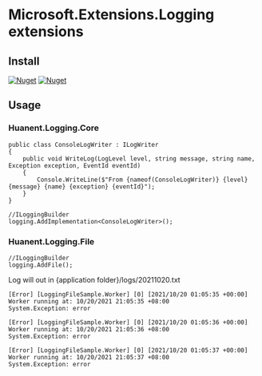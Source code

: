 # Microsoft.Extensions.Logging extensions
## Install
[![Nuget](https://img.shields.io/nuget/v/Huanent.Logging.Core?label=Core&style=for-the-badge)](https://www.nuget.org/packages/Huanent.Logging.Core/)
[![Nuget](https://img.shields.io/nuget/v/Huanent.Logging.File?label=File&style=for-the-badge)](https://www.nuget.org/packages/Huanent.Logging.File/)


## Usage

### Huanent.Logging.Core

```
public class ConsoleLogWriter : ILogWriter
{
    public void WriteLog(LogLevel level, string message, string name, Exception exception, EventId eventId)
    {
        Console.WriteLine($"From {nameof(ConsoleLogWriter)} {level} {message} {name} {exception} {eventId}");
    }
}

//ILoggingBuilder
logging.AddImplementation<ConsoleLogWriter>();
```

### Huanent.Logging.File

```
//ILoggingBuilder
logging.AddFile();
```
Log will out in {application folder}/logs/20211020.txt
```
[Error] [LoggingFileSample.Worker] [0] [2021/10/20 01:05:35 +00:00]
Worker running at: 10/20/2021 21:05:35 +08:00
System.Exception: error

[Error] [LoggingFileSample.Worker] [0] [2021/10/20 01:05:36 +00:00]
Worker running at: 10/20/2021 21:05:36 +08:00
System.Exception: error

[Error] [LoggingFileSample.Worker] [0] [2021/10/20 01:05:37 +00:00]
Worker running at: 10/20/2021 21:05:37 +08:00
System.Exception: error
```
